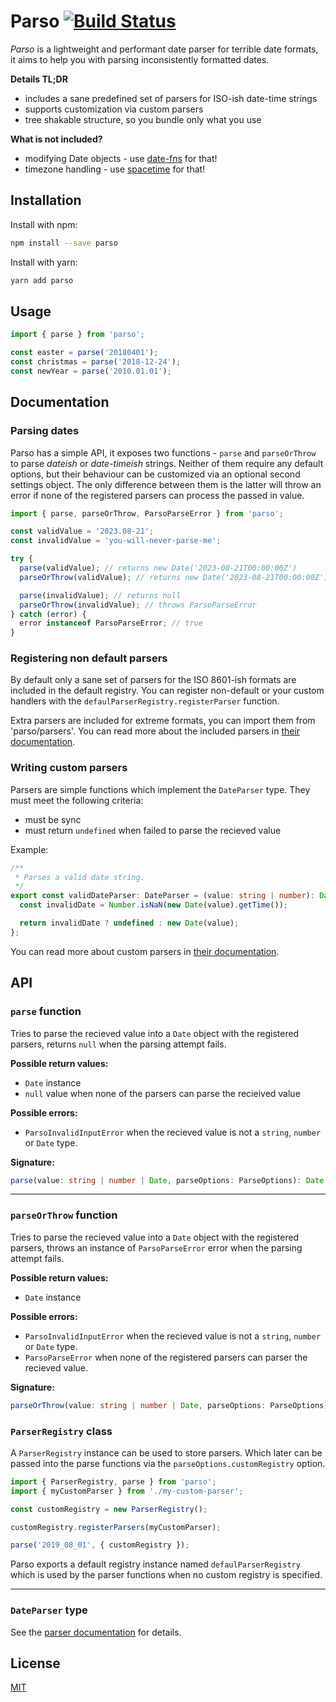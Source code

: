 # Parso [![Build Status](https://travis-ci.com/NoNameProvided/parso.svg?token=vtTA9yuf6Qfrwwgxq3tZ&branch=develop)](https://travis-ci.com/NoNameProvided/parso)

_Parso_ is a lightweight and performant date parser for terrible date formats, it aims to help you with parsing inconsistently formatted dates.

**Details TL;DR**

- includes a sane predefined set of parsers for ISO-ish date-time strings
- supports customization via custom parsers
- tree shakable structure, so you bundle only what you use

**What is not included?**

- modifying Date objects - use [date-fns][date-fns] for that!
- timezone handling - use [spacetime][spacetime] for that!

## Installation

Install with npm:

```bash
npm install --save parso
```

Install with yarn:

```bash
yarn add parso
```

## Usage

```ts
import { parse } from 'parso';

const easter = parse('20180401');
const christmas = parse('2018-12-24');
const newYear = parse('2010.01.01');
```

## Documentation

### Parsing dates

Parso has a simple API, it exposes two functions - `parse` and `parseOrThrow` to parse _dateish_ or _date-timeish_ strings. Neither of them require any default options, but their behaviour can be customized via an optional second settings object. The only difference between them is the latter will throw an error if none of the registered parsers can process the passed in value.

```ts
import { parse, parseOrThrow, ParsoParseError } from 'parso';

const validValue = '2023.08-21';
const invalidValue = 'you-will-never-parse-me';

try {
  parse(validValue); // returns new Date('2023-08-21T00:00:00Z')
  parseOrThrow(validValue); // returns new Date('2023-08-21T00:00:00Z')

  parse(invalidValue); // returns null
  parseOrThrow(invalidValue); // throws ParsoParseError
} catch (error) {
  error instanceof ParsoParseError; // true
}
```

### Registering non default parsers

By default only a sane set of parsers for the ISO 8601-ish formats are included in the default registry. You can register non-default or your custom handlers with the `defaulParserRegistry.registerParser` function.

Extra parsers are included for extreme formats, you can import them from 'parso/parsers'. You can read more about the included parsers in [their documentation][parsers].

### Writing custom parsers

Parsers are simple functions which implement the `DateParser` type. They must meet the following criteria:

- must be sync
- must return `undefined` when failed to parse the recieved value

Example:

```ts
/**
 * Parses a valid date string.
 */
export const validDateParser: DateParser = (value: string | number): Date | undefined => {
  const invalidDate = Number.isNaN(new Date(value).getTime());

  return invalidDate ? undefined : new Date(value);
};
```

You can read more about custom parsers in [their documentation][parsers].

## API

### `parse` function

Tries to parse the recieved value into a `Date` object with the registered parsers, returns `null` when the parsing attempt fails.

**Possible return values:**

- `Date` instance
- `null` value when none of the parsers can parse the recieived value

**Possible errors:**

- `ParsoInvalidInputError` when the recieved value is not a `string`, `number` or `Date` type.

**Signature:**

```ts
parse(value: string | number | Date, parseOptions: ParseOptions): Date | null
```

---

### `parseOrThrow` function

Tries to parse the recieved value into a `Date` object with the registered parsers, throws an instance of `ParsoParseError` error when the parsing attempt fails.

**Possible return values:**

- `Date` instance

**Possible errors:**

- `ParsoInvalidInputError` when the recieved value is not a `string`, `number` or `Date` type.
- `ParsoParseError` when none of the registered parsers can parser the recieved value.

**Signature:**

```ts
parseOrThrow(value: string | number | Date, parseOptions: ParseOptions): Date
```

### `ParserRegistry` class

A `ParserRegistry` instance can be used to store parsers. Which later can be passed into the parse functions via the `parseOptions.customRegistry` option.

```ts
import { ParserRegistry, parse } from 'parso';
import { myCustomParser } from './my-custom-parser';

const customRegistry = new ParserRegistry();

customRegistry.registerParsers(myCustomParser);

parse('2019_08_01', { customRegistry });
```

Parso exports a default registry instance named `defaulParserRegistry` which is used by the parser functions when no custom registry is specified.

---

### `DateParser` type

See the [parser documentation](parsers) for details.

[parsers]: ./docs/parsers.md
[date-fns]: https://github.com/date-fns/date-fns
[spacetime]: https://github.com/spencermountain/spacetime

## License

[MIT](./LICENSE)

[schd-official-page]: https://fireflyworlds.com/games/strongholdcrusader/
